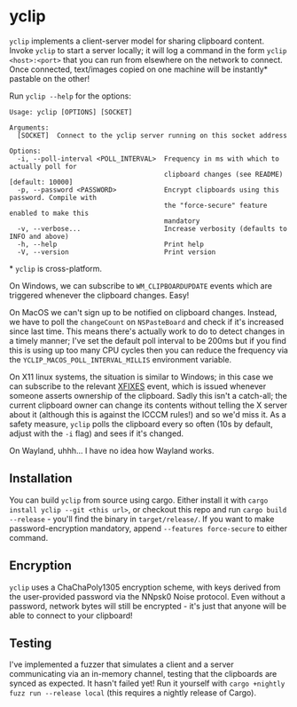 # yclip

`yclip` implements a client-server model for sharing clipboard content. Invoke `yclip` to start a server locally; it will log a command in the form `yclip <host>:<port>` that you can run from elsewhere on the network to connect. Once connected, text/images copied on one machine will be instantly* pastable on the other!

Run `yclip --help` for the options: 
```
Usage: yclip [OPTIONS] [SOCKET]

Arguments:
  [SOCKET]  Connect to the yclip server running on this socket address

Options:
  -i, --poll-interval <POLL_INTERVAL>  Frequency in ms with which to actually poll for
                                       clipboard changes (see README) [default: 10000]
  -p, --password <PASSWORD>            Encrypt clipboards using this password. Compile with
                                       the "force-secure" feature enabled to make this
                                       mandatory
  -v, --verbose...                     Increase verbosity (defaults to INFO and above)
  -h, --help                           Print help
  -V, --version                        Print version

```

\* `yclip` is cross-platform. 

On Windows, we can subscribe to `WM_CLIPBOARDUPDATE` events which are triggered whenever the clipboard changes. Easy!

On MacOS we can't sign up to be notified on clipboard changes. Instead, we have to poll the `changeCount` on `NSPasteBoard` and check if it's increased since last time. This means there's actually work to do to detect changes in a timely manner; I've set the default poll interval to be 200ms but if you find this is using up too many CPU cycles then you can reduce the frequency via the `YCLIP_MACOS_POLL_INTERVAL_MILLIS` environment variable.

On X11 linux systems, the situation is similar to Windows; in this case we can subscribe to the relevant [XFIXES](https://www.x.org/releases/current/doc/fixesproto/fixesproto.txt) event, which is issued whenever someone asserts ownership of the clipboard. Sadly this isn't a catch-all; the current clipboard owner can change its contents without telling the X server about it (although this is against the ICCCM rules!) and so we'd miss it. As a safety measure, `yclip` polls the clipboard every so often (10s by default, adjust with the `-i` flag) and sees if it's changed.

On Wayland, uhhh... I have no idea how Wayland works.

## Installation

You can build `yclip` from source using cargo. Either install it with `cargo install yclip --git <this url>`, or checkout this repo and run  `cargo build --release` - you'll find the binary in `target/release/`. If you want to make password-encryption mandatory, append `--features force-secure` to either command.

## Encryption

`yclip` uses a ChaChaPoly1305 encryption scheme, with keys derived from the user-provided password via the NNpsk0 Noise protocol. Even without a password, network bytes will still be encrypted - it's just that anyone will be able to connect to your clipboard!

## Testing

I've implemented a fuzzer that simulates a client and a server communicating via an in-memory channel, testing that the clipboards are synced as expected. It hasn't failed yet! Run it yourself with `cargo +nightly fuzz run --release local` (this requires a nightly release of Cargo).
